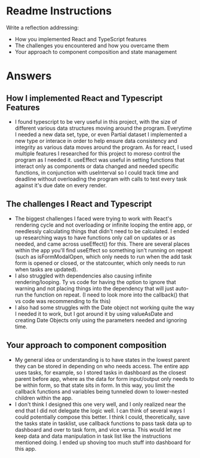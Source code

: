 # Readme Instructions
Write a reflection addressing:
- How you implemented React and TypeScript features
- The challenges you encountered and how you overcame them
- Your approach to component composition and state management

# Answers
## How I implemented React and Typescript Features
- I found typescript to be very useful in this project, with the size of different various data structures moving around the program.  Everytime I needed a new data set, type, or even Partial dataset I implemented a new type or interace in order to help ensure data consistency and integrity as various data moves around the program.  As for react, I used multiple features I researched for this project to moreso control the program as I needed it.  useEffect was useful in setting functions that interact only as components or data changed and needed specific functions, in conjunction with useInterval so I could track time and deadline without overloading the program with calls to test every task against it's due date on every render.

## The challenges I React and Typescript
- The biggest challenges I faced were trying to work with React's rendering cycle and not overloading or infinite looping the entire app, or needlessly calculating things that didn't need to be calculated.  I ended up researching ways to have functions only call on updates or as needed, and came across useEffect() for this.  There are several places within the app you'll find useEffect so something isn't running on repeat (such as isFormModalOpen, which only needs to run when the add task form is opened or closed, or the statcounter, which only needs to run when tasks are updated).
- I also struggled with dependencies also causing infinite rendering/looping.  Ty vs code for having the option to ignore that warning and not placing things into the dependency that will just auto-run the function on repeat.  (I need to look more into the callback() that vs code was recommending to fix this)
- I also had some struggles with the Date object not working quite the way I needed it to work, but I got around it by using valueAsDate and creating Date Objects only using the parameters needed and ignoring time.

## Your approach to component composition
- My general idea or understanding is to have states in the lowest parent they can be stored in depending on who needs access.  The entire app uses tasks, for example, so I stored tasks in dashboard as the closest parent before app, where as the data for form input/output only needs to be within form, so that state sits in form. In this way, you limit the callback functions and variables being tunneled down to lower-nested children within the app.
- I don't think I designed this one very well, and I only realized near the end that I did not delegate the logic well.  I can think of several ways I could potentially compose this better.  I think I could, theoretically, save the tasks state in tasklist, use callback functions to pass task data up to dashboard and over to task form, and vice versa.  This would let me keep data and data manipulation in task list like the instructions mentioned doing.  I ended up shoving too much stuff into dashboard for this app.
